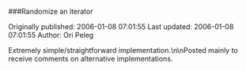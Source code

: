###Randomize an iterator

Originally published: 2006-01-08 07:01:55
Last updated: 2006-01-08 07:01:55
Author: Ori Peleg

Extremely simple/straightforward implementation.\n\nPosted mainly to receive comments on alternative implementations.